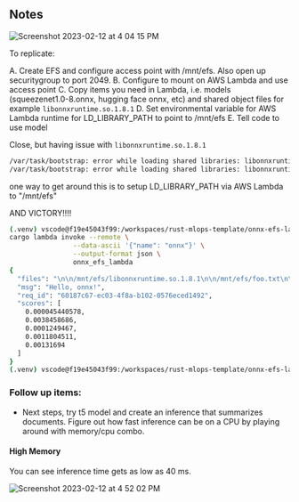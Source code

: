 ## Notes

![Screenshot 2023-02-12 at 4 04 15 PM](https://user-images.githubusercontent.com/58792/218337046-e240d0e4-0406-4920-8c07-429cde193741.png)

To replicate:

A.  Create EFS and configure access point with /mnt/efs.  Also open up securitygroup to port 2049.
B.  Configure to mount on AWS Lambda and use access point
C.  Copy items you need in Lambda, i.e. models (squeezenet1.0-8.onnx, hugging face onnx, etc) and shared object files for example `libonnxruntime.so.1.8.1`
D.  Set environmental variable for AWS Lambda runtime for LD_LIBRARY_PATH to point to /mnt/efs
E.  Tell code to use model

Close, but having issue with `libonnxruntime.so.1.8.1`

```bash
/var/task/bootstrap: error while loading shared libraries: libonnxruntime.so.1.8.1: cannot open shared object file: No such file or directory
/var/task/bootstrap: error while loading shared libraries: libonnxruntime.so.1.8.1: cannot open shared object file: No such file or directory
```

one way to get around this is to setup LD_LIBRARY_PATH via AWS Lambda to "/mnt/efs"

AND VICTORY!!!!

```bash
(.venv) vscode@f19e45043f99:/workspaces/rust-mlops-template/onnx-efs-lambda$ make invoke
cargo lambda invoke --remote \
                --data-ascii '{"name": "onnx"}' \
                --output-format json \
                onnx_efs_lambda
{
  "files": "\n\n/mnt/efs/libonnxruntime.so.1.8.1\n\n/mnt/efs/foo.txt\n\n/mnt/efs/squeezenet1.0-8.onnx\n\n/mnt/efs/squeezenet1.0-12.onnx",
  "msg": "Hello, onnx!",
  "req_id": "60187c67-ec03-4f8a-b102-0576eced1492",
  "scores": [
    0.000045440578,
    0.0038458686,
    0.0001249467,
    0.0011804511,
    0.00131694
  ]
}
(.venv) vscode@f19e45043f99:/workspaces/rust-mlops-template/onnx-efs-lambda$ 
```

### Follow up items:

* Next steps, try t5 model and create an inference that summarizes documents.  Figure out how fast inference can be on a CPU by playing around with memory/cpu combo.


#### High Memory

You can see inference time gets as low as 40 ms.

![Screenshot 2023-02-12 at 4 52 02 PM](https://user-images.githubusercontent.com/58792/218339408-5c6fd1b9-0844-406d-8a4e-0d95ecf5a230.png)





